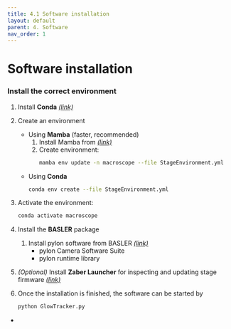 ```yaml
---
title: 4.1 Software installation
layout: default
parent: 4. Software
nav_order: 1
---
```

# Software installation

### Install the correct environment
1. Install **Conda** [*(link)*](https://conda.io/projects/conda/en/latest/user-guide/install/index.html)
2. Create an environment
    - Using **Mamba** (faster, recommended)
        1. Install Mamba from [*(link)*](https://mamba.readthedocs.io/en/latest/installation/mamba-installation.html)
        2. Create environment: 
            ```bash 
            mamba env update -n macroscope --file StageEnvironment.yml
            ```
    - Using **Conda**
        ```bash 
        conda env create --file StageEnvironment.yml
        ```

3. Activate the environment: 
    ```bash
    conda activate macroscope
    ```

4. Install the **BASLER** package
    1. Install pylon software from BASLER [*(link)*](https://www.baslerweb.com/en/software/pylon/)
        - pylon Camera Software Suite
        - pylon runtime library

5. *(Optional)* Install **Zaber Launcher** for inspecting and updating stage firmware [*(link)*](https://software.zaber.com/zaber-launcher/download)

6. Once the installation is finished, the software can be started by
    ```bash
    python GlowTracker.py
    ```
*
